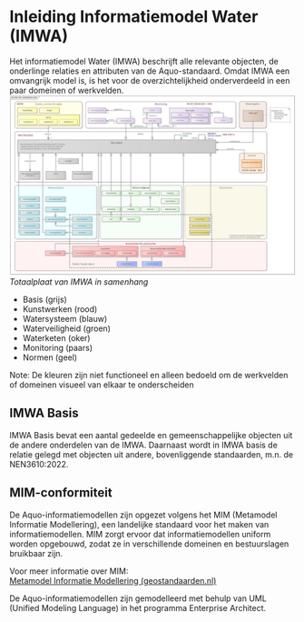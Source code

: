 # Inleiding Informatiemodel Water (IMWA)

Het informatiemodel Water (IMWA) beschrijft alle relevante objecten, de onderlinge relaties en attributen van de Aquo-standaard. Omdat IMWA een omvangrijk model is, is het voor de overzichtelijkheid onderverdeeld in een paar domeinen of werkvelden.
![De context van IMWA met een indeling in verschillende domeinen of werkvelden: Basis, Kunstwerken, Watersysteem, Waterveiligheid, Waterketen, Monitoring en Normen.](algemeen/BedrijfsobjectenModel.jpg)
*Totaalplaat van IMWA in samenhang*

- Basis (grijs) 
- Kunstwerken (rood) 
- Watersysteem (blauw) 
- Waterveiligheid (groen) 
- Waterketen (oker) 
- Monitoring (paars) 
- Normen (geel)

<div class="note">
  <p>Note: De kleuren zijn niet functioneel en alleen bedoeld om de werkvelden of domeinen visueel van elkaar te onderscheiden</p>
</div>

## IMWA Basis

IMWA Basis bevat een aantal gedeelde en gemeenschappelijke objecten uit de andere onderdelen van de IMWA. Daarnaast wordt in IMWA basis de relatie gelegd met objecten uit andere, bovenliggende standaarden, m.n. de NEN3610:2022.

## MIM-conformiteit

De Aquo-informatiemodellen zijn opgezet volgens het MIM (Metamodel Informatie Modellering), een landelijke standaard voor het maken van informatiemodellen. MIM zorgt ervoor dat informatiemodellen uniform worden opgebouwd, zodat ze in verschillende domeinen en bestuurslagen bruikbaar zijn.

Voor meer informatie over MIM:  
[Metamodel Informatie Modellering (geostandaarden.nl)](https://www.geostandaarden.nl)

De Aquo-informatiemodellen zijn gemodelleerd met behulp van UML (Unified Modeling Language) in het programma Enterprise Architect.





